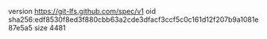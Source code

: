 version https://git-lfs.github.com/spec/v1
oid sha256:edf8530f8ed3f880cbb63a2cde3dfacf3ccf5c0c161d12f207b9a1081e87e5a5
size 4481
